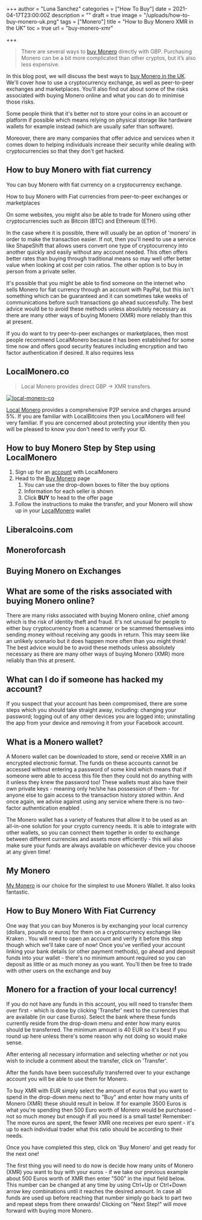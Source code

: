 +++
author = "Luna Sanchez"
categories = ["How To Buy"]
date = 2021-04-17T23:00:00Z
description = ""
draft = true
image = "/uploads/how-to-buy-monero-uk.png"
tags = ["Monero"]
title = "How to Buy Monero XMR in the UK"
toc = true
url = "buy-monero-xmr"

+++
> There are several ways to [buy Monero](buy-monero-xmr) directly with GBP.  Purchasing Monero can be a bit more complicated than other cryptos, but it’s also less expensive.

In this blog post, we will discuss the best ways to [buy Monero in the UK](/buy-monero-xmr). We'll cover how to use a cryptocurrency exchange, as well as peer-to-peer exchanges and marketplaces. You'll also find out about some of the risks associated with buying Monero online and what you can do to minimise those risks.

Some people think that it's better not to store your coins in an account or platform if possible which means relying on physical storage like hardware wallets for example instead (which are usually safer than software).

Moreover, there are many companies that offer advice and services when it comes down to helping individuals increase their security while dealing with cryptocurrencies so  that they don't get hacked.

## How to buy Monero with fiat currency

You can buy Monero with fiat currency on a cryptocurrency exchange.

How to buy Monero with Fiat currencies from peer-to-peer exchanges or marketplaces

On some websites, you might also be able to trade for Monero using other cryptocurrencies such as Bitcoin (BTC) and Ethereum (ETH).

In the case where it is possible, there will usually be an option of 'monero' in order to make the transaction easier. If not, then you'll need to use a service like ShapeShift that allows users convert one type of cryptocurrency into another quickly and easily without any account needed. This often offers better rates than buying through traditional means so may well offer better value when looking at cost per coin ratios. The  other option is to buy in person from a private seller.

It's possible that you might be able to find someone on the internet who sells Monero for fiat currency through an account with PayPal, but this isn't something which can be guaranteed and it can sometimes take weeks of communications before such transactions go ahead successfully. The best advice would be to avoid these methods unless absolutely necessary as there are many other ways of buying Monero (XMR) more reliably than this at present.

If you do want to try peer-to-peer exchanges or marketplaces, then most people recommend LocalMonero because it has been established for some time now and offers good security features including encryption and two factor authentication if desired. It also requires less

## LocalMonero.co

> Local Monero provides direct GBP -> XMR transfers.

[![local-monero-co](/uploads/buy-monero-online-uk.png)](/link/local-monero)

[Local Monero](/link/local-monero) provides a comprehensive P2P service and charges around 5%.  If you are familiar with LocalBitcoins then you LocalMonero will feel very familiar.  If you are concerned about protecting your identity then you will be pleased to know you don't need to verify your ID.

## How to buy Monero Step by Step using LocalMonero

1. Sign up for an [account](/link/local-monero) with LocalMonero
2. Head to the [Buy Monero](https://localmonero.co/buy-monero) page
   1. You can use the drop-down boxes to filter the buy options
   2.  Information for each seller is shown 
   3. Click **BUY** to head to the offer page
3. Follow the instructions to make the transfer, and your Monero will show up in your [LocalMonero](link/local-monero) wallet

## Liberalcoins.com

## Moneroforcash

## Buying Monero on Exchanges

## What are some of the risks associated with buying Monero online?

There are many risks associated with buying Monero online, chief among which is the risk of identity theft and fraud. It's not unusual for people to either buy cryptocurrency from a scammer or be scammed themselves into sending money without receiving any goods in return. This may seem like an unlikely scenario but it does happen more often than you might think! The best advice would be to avoid these methods unless absolutely necessary as there are many other ways of buying Monero (XMR) more reliably than this at present.

## What can I do if someone has hacked my account?

If you suspect that your account has been compromised, there are some steps which you should take straight away, including: changing your password; logging out  of any other devices you are logged into; uninstalling the app from your device and removing it from your Facebook account.

## What is a Monero wallet?

A Monero wallet can be downloaded to store, send or receive XMR in an encrypted electronic format. The funds on these accounts cannot be accessed without entering a password of some kind which means that if someone were able to access this file then they could not do anything with it unless they knew the password too! These wallets must also have their own private keys - meaning only he/she has possession of them - for anyone else to gain access to the transaction history stored within. And once again, we advise against using any service where there is no two-factor authentication enabled .

The Monero wallet has a variety of features that allow it to be used as an all-in-one solution for your crypto currency needs. It is able to integrate with other wallets, so you can connect them together in order to exchange between different currencies and assets more efficiently - this will also make sure your funds are always available on whichever device you choose at any given time!

## My Monero

[My Monero](https://mymonero.com/) is our choice for the simplest to use Monero Wallet. It also looks fantastic.

## How to Buy Monero With Fiat Currency

One way that you can buy Moneros is by exchanging your local currency (dollars, pounds or euros) for them on a cryptocurrency exchange like Kraken . You will need to open an account and verify it before this step though which we'll take care of now!   Once you've verified your account linking your bank details (or other payment methods), go ahead and deposit funds into your wallet - there's no minimum amount required so  you can deposit as little or as much money as you want. You'll then be free to trade with other users on the exchange and buy

## Monero for a fraction of your local currency!

If you do not have any funds in this account, you will need to transfer them over first - which is done by clicking 'Transfer' next to the currencies that are available (in our case Euros). Select the bank where these funds currently reside from the drop-down menu and enter how many euros should be transferred. The minimum amount is 40 EUR so it's best if you round up here unless there's some reason why not doing so would make sense.

After entering all necessary information and selecting whether or not you wish to include a comment about  the transfer, click on 'Transfer'.

After the funds have been successfully transferred over to your exchange account you will be able to use them for Monero.

To buy XMR with EUR simply select the amount of euros that you want to spend in the drop-down menu next to "Buy" and enter how many units of Monero (XMR) these should result in below. If for example 3500 Euros is what you're spending then 500 Euro worth of Monero would be purchased - not so much money but enough if all you need is a small taste! Remember: The more euros are spent, the fewer XMR one receives per euro spent - it's up to each individual trader what this ratio should be according to  their needs.

Once you have completed this step, click on 'Buy Monero' and get ready for the next one!

The first thing you will need to do now is decide how many units of Monero (XMR) you want to buy with your euros - if we take our previous example about 500 Euros worth of XMR then enter "500" in the input field below. This number can be changed at any time by using Ctrl+Up or Ctrl+Down arrow key combinations until it reaches the desired amount. In case all funds are used up before reaching that number simply go back to part two and repeat steps from there onwards! Clicking on "Next Step!" will move forward with buying more Monero.